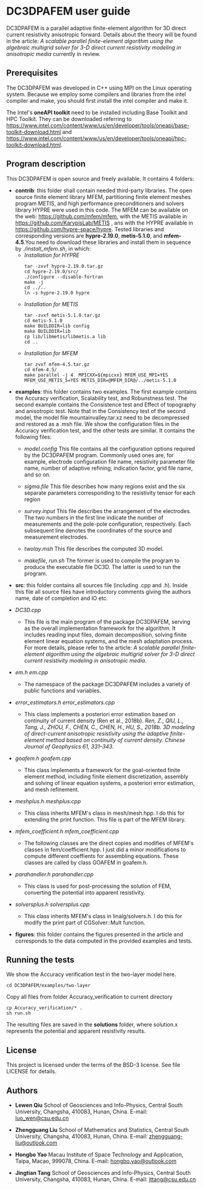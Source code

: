 
# DC3DPAFEM user guide

DC3DPAFEM is a parallel adaptive finite-element algorithm for 3D direct current resistivity anisotropic forward. Details about the theory will be found in the article: _A scalable parallel finite-element algorithm using the algebraic multigrid solver for 3-D direct current resistivity modeling in anisotropic media_ currently in review.

## Prerequisites

The DC3DPAFEM was developed in C++ using MPI on the Linux operating system. Because we employ some compilers and libraries from the intel compiler and make, you should first install the intel compiler and make it. 

The Intel's **oneAPI toolkit** need to be installed including Base Toolkit and HPC Toolkit. They can be downloaded referring to https://www.intel.com/content/www/us/en/developer/tools/oneapi/base-toolkit-download.html and https://www.intel.com/content/www/us/en/developer/tools/oneapi/hpc-toolkit-download.html.

## Program description

This DC3DPAFEM is open source and freely available. It contains 4 folders:

* **contrib**: this folder shall contain needed third-party libraries. The open source finite element library MFEM, partitioning finite element meshes program METIS, and high performance preconditioners and solvers library HYPRE were used in this code. The MFEM can be available on the web: https://github.com/mfem/mfem, with the METIS available in https://github.com/KarypisLab/METIS , ans with the HYPRE available in https://github.com/hypre-space/hypre. Tested libraries and corresponding versions are __hypre-2.19.0__, __metis-5.1.0__, and __mfem-4.5__.You need to download these libraries and install them in sequence by *./install_mfem.sh*, in which:
  * *Installation for HYPRE*
    ```
    tar -zxvf hypre-2.19.0.tar.gz
    cd hypre-2.19.0/src/
    ./configure --disable-fortran
    make -j
    cd ../..
    ln -s hypre-2.19.0 hypre
    ```
  * *Installation for METIS*
    ``` 
    tar -zvxf metis-5.1.0.tar.gz
    cd metis-5.1.0
    make BUILDDIR=lib config
    make BUILDDIR=lib
    cp lib/libmetis/libmetis.a lib
    cd ..
    ```
  * *Installation for MFEM*
    ```
    tar zvxf mfem-4.5.tar.gz
    cd mfem-4.5/
    make parallel -j 4  MPICXX=${mpicxx} MFEM_USE_MPI=YES MFEM_USE_METIS_5=YES METIS_DIR=@MFEM_DIR@/../metis-5.1.0 
    ```

- **examples**: this folder contains two examples. The first example contains the Accuracy verification, Scalability test, and Robunstness test. The second example contains the Consistence test and Effect of topography and anisotropic test. Note that in the Consistency test of the second model, the model file mountainvalley.tar.xz need to be decompressed and restored as a .msh file. We show the configuration files in the Accuracy verification test, and the other tests are similar. It contains the following files:

  * *model.config*
    This file contains all the configuration options required by the DC3DPAFEM program. Commonly used ones are, for example, electrode configuration file name, resistivity parameter file name, number of adaptive refining, indication factor, grid file name, and so on.
  * *sigma.file*
    This file describes how many regions exist and the six separate parameters corresponding to the resistivity tensor for each region
  * *survey.input*
    This file describes the arrangement of the electrodes. The two numbers in the first line indicate the number of measurements and the pole-pole configuration, respectively. Each subsequent line denotes the coordinates of the source and measurement electrodes.
  * *twolay.msh*
    This file describes the computed 3D model.

  * *makefile*, *run.sh* 
    The former is used to compile the program to produce the executable file DC3D. The latter is used to run the program.

- **src**: this folder contains all sources file (including .cpp and .h).
Inside this file all source files have introductory comments giving the authors name, date of completion and IO etc.
- _DC3D.cpp_
  * This file is the main program of the package DC3DPAFEM, serving
 as the overall implementation framework for the algorithm. It includes reading
 input files, domain decomposition, solving finite element linear equation
 systems, and the mesh adaptation process. For more details, please refer to the
 article: _A scalable parallel finite-element algorithm using the algebraic
 multigrid solver for 3-D direct current resistivity modeling in anisotropic
 media_.
- _em.h em.cpp_
    * The namespace of the package DC3DPAFEM includes a variety of public functions and variables.
- _error\_estimators.h error\_estimators.cpp_
  * This class implements a posteriori error estimation based on continuity of current density (Ren et al., 2018b). _Ren, Z., QIU, L., Tang, J., ZHOU, F., CHEN, C., CHEN, H., HU, S., 2018b. 3D modeling of direct-current anisotropic resistivity using the adaptive finite-element method based on continuity of current density. Chinese Journal of Geophysics 61, 331–343_.
- _goafem.h goafem.cpp_
  * This class implements a framework for the goal-oriented finite element method, including finite element discretization, assembly and solving of linear equation systems, a posteriori error estimation, and mesh refinement. 
- _meshplus.h meshplus.cpp_
    * This class inherits MFEM's class in mesh/mesh.hpp. I do this for extending the print function. This file is part of the MFEM library. 
- _mfem\_coefficient.h mfem\_coefficient.cpp_
    * The following classes are the direct copies and modifies of MFEM's classes in fem/coefficient.hpp. I just did a minor modifications to compute different coeffients for assembling equations. These classes are called by class GOAFEM in goafem.h.
- _parahandler.h parahandler.cpp_
    * This class is used for post-processing the solution of FEM, converting the potential into apparent resistivity.
- _solversplus.h solversplus.cpp_
    * This class inherits MFEM's class in linalg/solvers.h. I do this for modify the print part of CGSolver::Mult function. 

- **figures**: this folder contains the figures presented in the article and corresponds to the data computed in the provided examples and tests.


## Running the tests

We show the Accuracy verification test in the two-layer model here.

```
cd DC3DPAFEM/examples/two-layer
```
Copy all files from folder Accuracy_verification to current directory
```
cp Accuracy_verification/* .
sh run.sh
```
The resulting files are saved in the **solutions** folder, where solution.x represents the potential and apparent resistivity results.

## License

This project is licensed under the terms of the BSD-3 license. See file LICENSE for details.



## Authors

* **Lewen Qiu**
School of Geosciences and Info-Physics, Central South University, Changsha, 410083, Hunan, China.
E-mail: luo_wen@csu.edu.cn

* **Zhengguang Liu**
School of Mathematics and Statistics, Central South University, Changsha, 410083, Hunan, China.
E-mail: zhengguang-liu@outlook.com

* **Hongbo Yao**
Macau lnstitute of Space Technology and Application, Taipa, Macao, 999078, China.
E-mail: hongbo.yao@outlook.com

* **Jingtian Tang**
School of Geosciences and Info-Physics, Central South University, Changsha, 410083, Hunan, China.
E-mail: jttang@csu.edu.cn




